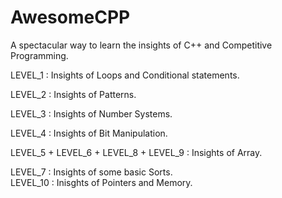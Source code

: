# AwesomeCPP
A spectacular way to learn the insights of C++ and Competitive Programming.

LEVEL_1 : Insights of Loops and Conditional statements.


LEVEL_2 : Insights of Patterns.


LEVEL_3 : Insights of Number Systems.


LEVEL_4 : Insights of Bit Manipulation.


LEVEL_5 + LEVEL_6 + LEVEL_8 + LEVEL_9 : Insights of Array.


LEVEL_7 : Insights of some basic Sorts.<br/>
LEVEL_10 : Inisghts of Pointers and Memory.


